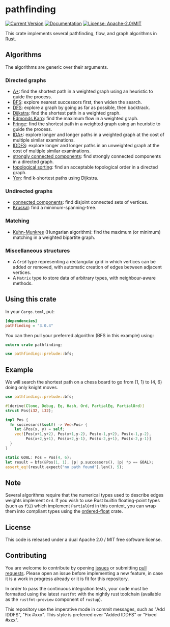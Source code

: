 # pathfinding

[![Current Version](https://img.shields.io/crates/v/pathfinding.svg)](https://crates.io/crates/pathfinding)
[![Documentation](https://docs.rs/pathfinding/badge.svg)](https://docs.rs/pathfinding)
[![License: Apache-2.0/MIT](https://img.shields.io/crates/l/pathfinding.svg)](#license)

This crate implements several pathfinding, flow, and graph algorithms in [Rust][Rust].

## Algorithms

The algorithms are generic over their arguments.

### Directed graphs

- [A*][A*]: find the shortest path in a weighted graph using an heuristic to guide the process.
- [BFS][BFS]: explore nearest successors first, then widen the search.
- [DFS][DFS]: explore a graph by going as far as possible, then backtrack.
- [Dijkstra][Dijkstra]: find the shortest path in a weighted graph.
- [Edmonds Karp][Edmonds Karp]: find the maximum flow in a weighted graph.
- [Fringe][Fringe]: find the shortest path in a weighted graph using an heuristic to guide the process.
- [IDA*][IDA*]: explore longer and longer paths in a weighted graph at the cost of multiple similar examinations.
- [IDDFS][IDDFS]: explore longer and longer paths in an unweighted graph at the cost of multiple similar examinations.
- [strongly connected components][Strongly connected components]: find strongly connected components in a directed graph.
- [topological sorting][Topological sorting]: find an acceptable topological order in a directed graph.
- [Yen][Yen]: find k-shortest paths using Dijkstra.

### Undirected graphs

- [connected components][Connected components]: find disjoint connected sets of vertices.
- [Kruskal][Kruskal]: find a minimum-spanning-tree.

### Matching

- [Kuhn-Munkres][Kuhn-Munkres] (Hungarian algorithm): find the maximum (or minimum) matching
in a weighted bipartite graph.

### Miscellaneous structures

- A `Grid` type representing a rectangular grid in which vertices can be added or removed,
  with automatic creation of edges between adjacent vertices.
- A `Matrix` type to store data of arbitrary types, with neighbour-aware methods.

## Using this crate

In your `Cargo.toml`, put:

``` ini
[dependencies]
pathfinding = "3.0.4"
```

You can then pull your preferred algorithm (BFS in this example) using:

``` rust
extern crate pathfinding;

use pathfinding::prelude::bfs;
```

## Example

We will search the shortest path on a chess board to go from (1, 1) to (4, 6) doing only knight
moves.

``` rust
use pathfinding::prelude::bfs;

#[derive(Clone, Debug, Eq, Hash, Ord, PartialEq, PartialOrd)]
struct Pos(i32, i32);

impl Pos {
  fn successors(&self) -> Vec<Pos> {
    let &Pos(x, y) = self;
    vec![Pos(x+1,y+2), Pos(x+1,y-2), Pos(x-1,y+2), Pos(x-1,y-2),
         Pos(x+2,y+1), Pos(x+2,y-1), Pos(x-2,y+1), Pos(x-2,y-1)]
  }
}

static GOAL: Pos = Pos(4, 6);
let result = bfs(&Pos(1, 1), |p| p.successors(), |p| *p == GOAL);
assert_eq!(result.expect("no path found").len(), 5);
```

## Note

Several algorithms require that the numerical types used to describe
edges weights implement `Ord`. If you wish to use Rust builtin
floating-point types (such as `f32`) which implement `PartialOrd`
in this context, you can wrap them into compliant types using the
[ordered-float](https://crates.io/crates/ordered-float) crate.

## License

This code is released under a dual Apache 2.0 / MIT free software license.

## Contributing

You are welcome to contribute by opening [issues](https://github.com/samueltardieu/pathfinding/issues)
or submitting [pull requests](https://github.com/samueltardieu/pathfinding/pulls). Please open an issue
before implementing a new feature, in case it is a work in progress already or it is fit for this
repository.

In order to pass the continuous integration tests, your code must be formatted using the latest
`rustfmt` with the nightly rust toolchain (available as the `rustfmt-preview` component of `rustup`).

This repository use the imperative mode in commit messages, such as "Add IDDFS",
"Fix #xxx". This style is preferred over "Added IDDFS" or "Fixed #xxx".

[A*]: https://en.wikipedia.org/wiki/A*_search_algorithm
[BFS]: https://en.wikipedia.org/wiki/Breadth-first_search
[Connected components]: https://en.wikipedia.org/wiki/Connected_component_(graph_theory)
[DFS]: https://en.wikipedia.org/wiki/Depth-first_search
[Dijkstra]: https://en.wikipedia.org/wiki/Dijkstra's_algorithm
[Edmonds Karp]: https://en.wikipedia.org/wiki/Edmonds–Karp_algorithm
[Fringe]: https://en.wikipedia.org/wiki/Fringe_search
[Kruskal]: https://en.wikipedia.org/wiki/Kruskal's_algorithm
[IDA*]: https://en.wikipedia.org/wiki/Iterative_deepening_A*
[IDDFS]: https://en.wikipedia.org/wiki/Iterative_deepening_depth-first_search
[Kuhn-Munkres]: https://en.wikipedia.org/wiki/Hungarian_algorithm
[Rust]: https://rust-lang.org/
[Strongly connected components]: https://en.wikipedia.org/wiki/Strongly_connected_component
[Topological sorting]: https://en.wikipedia.org/wiki/Topological_sorting
[Yen]: https://en.wikipedia.org/wiki/Yen's_algorithm
